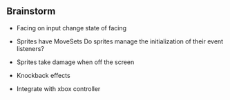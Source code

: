 ## Brainstorm

- Facing
  on input change state of facing

- Sprites have MoveSets
  Do sprites manage the initialization of their event listeners?

- Sprites take damage when off the screen
- Knockback effects
- Integrate with xbox controller
